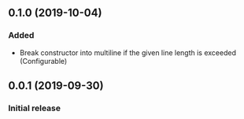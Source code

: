 ## 0.1.0 (2019-10-04)

### Added
- Break constructor into multiline if the given line length is exceeded (Configurable)

## 0.0.1 (2019-09-30)

### Initial release
